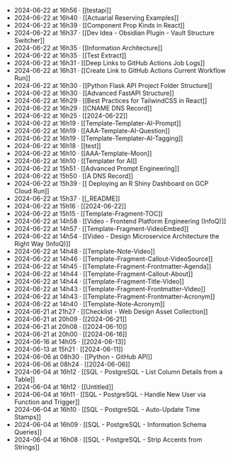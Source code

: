 - 2024-06-22 at 16h56 · [[testapi]]
- 2024-06-22 at 16h40 · [[Actuarial Reserving Examples]]
- 2024-06-22 at 16h39 · [[Component Prop Kinds in React]]
- 2024-06-22 at 16h37 · [[Dev Idea - Obsidian Plugin - Vault Structure Switcher]]
- 2024-06-22 at 16h35 · [[Information Architecture]]
- 2024-06-22 at 16h35 · [[Test Extract]]
- 2024-06-22 at 16h31 · [[Deep Links to GitHub Actions Job Logs]]
- 2024-06-22 at 16h31 · [[Create Link to GitHub Actions Current Workflow Run]]
- 2024-06-22 at 16h30 · [[Python Flask API Project Folder Structure]]
- 2024-06-22 at 16h30 · [[Advanced FastAPI Structure]]
- 2024-06-22 at 16h29 · [[Best Practices for TailwindCSS in React]]
- 2024-06-22 at 16h29 · [[CNAME DNS Record]]
- 2024-06-22 at 16h25 · [[2024-06-22]]
- 2024-06-22 at 16h19 · [[Template-Templater-AI-Prompt]]
- 2024-06-22 at 16h19 · [[AAA-Template-AI-Question]]
- 2024-06-22 at 16h19 · [[Template-Templater-AI-Tagging]]
- 2024-06-22 at 16h18 · [[test]]
- 2024-06-22 at 16h10 · [[AAA-Template-Moon]]
- 2024-06-22 at 16h10 · [[Templater for AI]]
- 2024-06-22 at 15h51 · [[Advanced Prompt Engineering]]
- 2024-06-22 at 15h50 · [[A DNS Record]]
- 2024-06-22 at 15h39 · [[ Deploying an R Shiny Dashboard on GCP Cloud Run]]
- 2024-06-22 at 15h37 · [[_README]]
- 2024-06-22 at 15h16 · [[2024-06-22]]
- 2024-06-22 at 15h15 · [[Template-Fragment-TOC]]
- 2024-06-22 at 14h58 · [[Video - Frontend Platform Engineering (InfoQ)]]
- 2024-06-22 at 14h57 · [[Template-Fragment-VideoEmbed]]
- 2024-06-22 at 14h54 · [[Video - Design Microservice Architecture the Right Way (InfoQ)]]
- 2024-06-22 at 14h48 · [[Template-Note-Video]]
- 2024-06-22 at 14h46 · [[Template-Fragment-Callout-VideoSource]]
- 2024-06-22 at 14h45 · [[Template-Fragment-Frontmatter-Agenda]]
- 2024-06-22 at 14h44 · [[Template-Fragment-Callout-About]]
- 2024-06-22 at 14h44 · [[Template-Fragment-Title-Video]]
- 2024-06-22 at 14h43 · [[Template-Fragment-Frontmatter-Video]]
- 2024-06-22 at 14h43 · [[Template-Fragment-Frontmatter-Acronym]]
- 2024-06-22 at 14h40 · [[Template-Note-Acronym]]
- 2024-06-21 at 21h27 · [[Checklist - Web Design Asset Collection]]
- 2024-06-21 at 20h09 · [[2024-06-21]]
- 2024-06-21 at 20h08 · [[2024-06-10]]
- 2024-06-21 at 20h00 · [[2024-06-16]]
- 2024-06-16 at 14h05 · [[2024-06-13]]
- 2024-06-13 at 15h21 · [[2024-06-11]]
- 2024-06-06 at 08h30 · [[Python - GitHub API]]
- 2024-06-06 at 08h24 · [[2024-06-06]]
- 2024-06-04 at 16h12 · [[SQL - PostgreSQL - List Column Details from a Table]]
- 2024-06-04 at 16h12 · [[Untitled]]
- 2024-06-04 at 16h11 · [[SQL - PostgreSQL - Handle New User via Function and Trigger]]
- 2024-06-04 at 16h10 · [[SQL - PostgreSQL - Auto-Update Time Stamps]]
- 2024-06-04 at 16h09 · [[SQL - PostgreSQL - Information Schema Queries]]
- 2024-06-04 at 16h08 · [[SQL - PostgreSQL - Strip Accents from Strings]]
